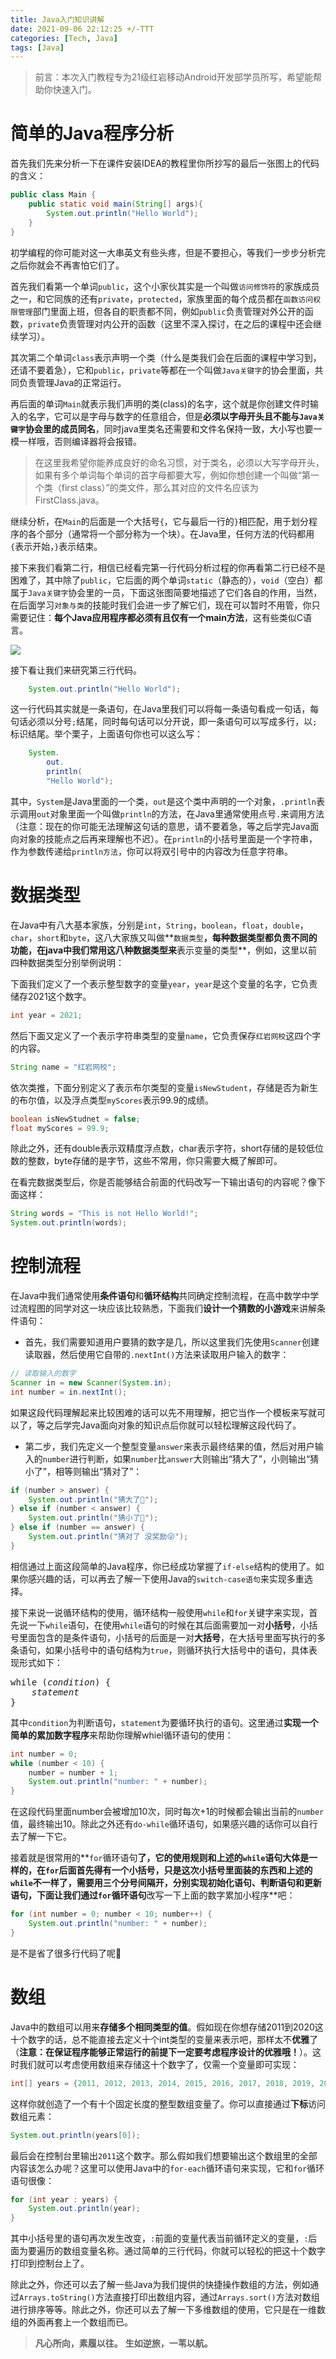 ```yaml
---
title: Java入门知识讲解
date: 2021-09-06 22:12:25 +/-TTT
categories: [Tech, Java]
tags: [Java]
---
```


> 前言：本次入门教程专为21级红岩移动Android开发部学员所写，希望能帮助你快速入门。

# 简单的Java程序分析
首先我们先来分析一下在课件安装IDEA的教程里你所抄写的最后一张图上的代码的含义：

```java
public class Main {
    public static void main(String[] args){
        System.out.println("Hello World");
    }
}
```

初学编程的你可能对这一大串英文有些头疼，但是不要担心，等我们一步步分析完之后你就会不再害怕它们了。

首先我们看第一个单词`public`，这个小家伙其实是一个叫做`访问修饰符`的家族成员之一，和它同族的还有`private`，`protected`，家族里面的每个成员都在`函数访问权限管理`部门里面上班，但各自的职责都不同，例如`public`负责管理对外公开的函数，`private`负责管理对内公开的函数（这里不深入探讨，在之后的课程中还会继续学习）。

其次第二个单词`class`表示声明一个类（什么是类我们会在后面的课程中学习到，还请不要着急），它和`public`，`private`等都在一个叫做`Java关键字`的协会里面，共同负责管理Java的正常运行。

再后面的单词`Main`就表示我们声明的类(class)的名字，这个就是你创建文件时输入的名字，它可以是字母与数字的任意组合，但是**必须以字母开头且不能与`Java关键字`协会里的成员同名**，同时java里类名还需要和文件名保持一致，大小写也要一模一样哦，否则编译器将会报错。

> 在这里我希望你能养成良好的命名习惯，对于类名，必须以大写字母开头，如果有多个单词每个单词的首字母都要大写，例如你想创建一个叫做“第一个类（first class）”的类文件，那么其对应的文件名应该为FirstClass.java。

继续分析，在`Main`的后面是一个大括号`{`，它与最后一行的`}`相匹配，用于划分程序的各个部分（通常将一个部分称为一个块）。在Java里，任何方法的代码都用`{`表示开始，`}`表示结束。

接下来我们看第二行，相信已经看完第一行代码分析过程的你再看第二行已经不是困难了，其中除了`public`，它后面的两个单词`static`（静态的），`void`（空白）都属于`Java关键字`协会里的一员，下面这张图简要地描述了它们各自的作用，当然，在后面学习`对象与类`的技能时我们会进一步了解它们，现在可以暂时不用管，你只需要记住：**每个Java应用程序都必须有且仅有一个main方法**，这有些类似C语言。

![](https://www.runoob.com/wp-content/uploads/2013/12/662E827A-FA32-4464-B0BD-40087F429E98.jpg)

接下看让我们来研究第三行代码。

```java
    System.out.println("Hello World");
```

这一行代码其实就是一条语句，在Java里我们可以将每一条语句看成一句话，每句话必须以分号`;`结尾，同时每句话可以分开说，即一条语句可以写成多行，以`;`标识结尾。举个栗子，上面语句你也可以这么写：

```java
    System.
        out.
        println(
        "Hello World");
```

其中，`System`是Java里面的一个类，`out`是这个类中声明的一个对象，`.println`表示调用`out`对象里面一个叫做`println`的方法，在Java里通常使用点号`.`来调用方法（注意：现在的你可能无法理解这句话的意思，请不要着急，等之后学完Java面向对象的技能点之后再来理解也不迟）。在`println`的小括号里面是一个字符串，作为参数传递给`println方法`，你可以将双引号中的内容改为任意字符串。

# 数据类型

在Java中有八大基本家族，分别是`int`，`String`，`boolean`，`float`，`double`，`char`，`short`和`byte`，这八大家族又叫做**`数据类型`**，每种数据类型都负责不同的功能，在java中我们常用这八种数据类型来**表示变量的类型**，例如，这里以前四种数据类型分别举例说明：

下面我们定义了一个表示整型数字的变量`year`，`year`是这个变量的名字，它负责储存2021这个数字。

```java
int year = 2021;
```

然后下面又定义了一个表示字符串类型的变量`name`，它负责保存`红岩网校`这四个字的内容。

```java
String name = "红岩网校";
```

依次类推，下面分别定义了表示布尔类型的变量`isNewStudent`，存储是否为新生的布尔值，以及浮点类型`myScores`表示99.9的成绩。

```java
boolean isNewStudnet = false;
float myScores = 99.9;
```

除此之外，还有double表示双精度浮点数，char表示字符，short存储的是较低位数的整数，byte存储的是字节，这些不常用，你只需要大概了解即可。

在看完数据类型后，你是否能够结合前面的代码改写一下输出语句的内容呢？像下面这样：

```java
String words = "This is not Hello World!";
System.out.println(words);
```

# 控制流程

在Java中我们通常使用**条件语句**和**循环结构**共同确定控制流程，在高中数学中学过流程图的同学对这一块应该比较熟悉，下面我们**设计一个猜数的小游戏**来讲解条件语句：

- 首先，我们需要知道用户要猜的数字是几，所以这里我们先使用`Scanner`创建读取器，然后使用它自带的`.nextInt()`方法来读取用户输入的数字：

```java
// 读取输入的数字
Scanner in = new Scanner(System.in);
int number = in.nextInt();
```

如果这段代码理解起来比较困难的话可以先不用理解，把它当作一个模板来写就可以了，等之后学完Java面向对象的知识点后你就可以轻松理解这段代码了。

- 第二步，我们先定义一个整型变量`answer`来表示最终结果的值，然后对用户输入的`number`进行判断，如果`number`比`answer`大则输出“猜大了”，小则输出“猜小了”，相等则输出“猜对了”：

```java
if (number > answer) {
    System.out.println("猜大了🤔");
} else if (number < answer) {
    System.out.println("猜小了🤔");
} else if (number == answer) {
    System.out.println("猜对了 没奖励😜");
}
```

相信通过上面这段简单的Java程序，你已经成功掌握了`if-else`结构的使用了。如果你感兴趣的话，可以再去了解一下使用Java的`switch-case语句`来实现多重选择。

接下来说一说循环结构的使用，循环结构一般使用`while`和`for`关键字来实现，首先说一下`while`语句，在使用`while`语句的时候在其后面需要加一对**小括号**，小括号里面包含的是条件语句，小括号的后面是一对**大括号**，在大括号里面写执行的多条语句，如果小括号中的语句结构为`true`，则循环执行大括号中的语句，具体表现形式如下：

<pre>
while (<em>condition</em>) {
    <em>statement</em>    
}
</pre>

其中`condition`为判断语句，`statement`为要循环执行的语句。这里通过**实现一个简单的累加数字程序**来帮助你理解whiel循环语句的使用：

```java
int number = 0;
while (number < 10) {
    number = number + 1;
    System.out.println("number: " + number);
}
```

在这段代码里面number会被增加10次，同时每次+1的时候都会输出当前的`number`值，最终输出10。除此之外还有`do-while`循环语句，如果感兴趣的话你可以自行去了解一下它。

接着就是很常用的**`for`循环语句**了，它的使用规则和上述的`while`语句大体是一样的，在`for`后面首先得有一个小括号，只是这次小括号里面装的东西和上述的`while`不一样了，需要用三个分号间隔开，分别实现初始化语句、判断语句和更新语句，下面让我们通过`for`循环语句**改写一下上面的数字累加小程序**吧：

```java
for (int number = 0; number < 10; number++) {
    System.out.println("number: " + number);
}
```

是不是省了很多行代码了呢👻

# 数组

Java中的数组可以用来**存储多个相同类型的值**。假如现在你想存储2011到2020这十个数字的话，总不能直接去定义十个int类型的变量来表示吧，那样太不**优雅**了（**注意：在保证程序能够正常运行的前提下一定要考虑程序设计的优雅哦！**）。这时我们就可以考虑使用数组来存储这十个数字了，仅需一个变量即可实现：

```java
int[] years = {2011, 2012, 2013, 2014, 2015, 2016, 2017, 2018, 2019, 2020};
```

这样你就创造了一个有十个固定长度的整型数组变量了。你可以直接通过**下标**访问数组元素：

```java
System.out.println(years[0]);
```

最后会在控制台里输出`2011`这个数字。那么假如我们想要输出这个数组里的全部内容该怎么办呢？这里可以使用Java中的`for-each`循环语句来实现，它和`for`循环语句很像：

```java
for (int year : years) {
    System.out.println(year);
}
```

其中小括号里的语句再次发生改变，`:`前面的变量代表当前循环定义的变量，`:`后面为要遍历的数组变量名称。通过简单的三行代码，你就可以轻松的把这十个数字打印到控制台上了。

除此之外，你还可以去了解一些Java为我们提供的快捷操作数组的方法，例如通过`Arrays.toString()`方法直接打印出数组内容，通过`Arrays.sort()`方法对数组进行排序等等。除此之外，你还可以去了解一下多维数组的使用，它只是在一维数组的外面再套上一个数组而已。

> **凡心所向，素履以往。**
> **生如逆旅，一苇以航。**
